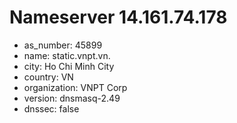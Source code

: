 # Nameserver 14.161.74.178

* as_number: 45899
* name: static.vnpt.vn.
* city: Ho Chi Minh City
* country: VN
* organization: VNPT Corp
* version: dnsmasq-2.49
* dnssec: false
